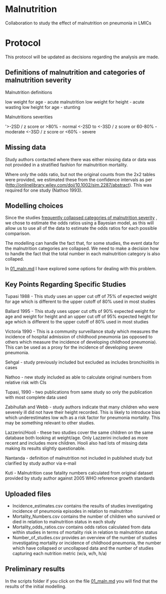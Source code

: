 # Malnutrition

Collaboration to study the effect of malnutrition on pneumonia in LMICs

# Protocol

This protocol will be updated as decisions regarding the analysis are made.

## Definitions of malnutrition and categories of malnutrition severity

Malnutrition definitions

low weight for age - acute malnutrition
low weight for height - acute wasting
low height for age - stunting

Malnutritions severities

'>-2SD / z score or >80% - normal
<-2SD to <-3SD / z score or 60-80% - moderate
<-3SD / z score or <60% - severe

## Missing data

Study authors contacted where there was either missing data or data was not provided in a stratified fashion for malnutrition mortality.

Where only the odds ratio, but not the original counts from the 2x2 tables were provided, we estimated these from the confidence intervals as per (http://onlinelibrary.wiley.com/doi/10.1002/sim.2287/abstract). This was required for one study (Nathoo 1993).


## Modelling choices

Since the studies [frequently collapsed categories of malnutrition severity](</Data/Collapsed_Uncollapsed numbers.csv>) , we chose to estimate the odds ratios using a Bayesian model, as this will allow us to use all of the data to estimate the odds ratios for each possible comparison.

The modelling can handle the fact that, for some studies, the event data for the malnutrition categories are collapsed. We need to make a decision how to handle the fact that the total number in each malnutrition category is also collaped.

In [01_maln.md](Scripts/01_maln.md) I have explored some options for dealing with this problem.

## Key Points Regarding Specific Studies

Tupasi 1988 - This study uses an upper cut off of 75% of expected weight for age which is different to the upper cutoff of 80% used in most studies

Ballard 1995 - This study uses upper cut offs of 90% expected weight for age and weight for height and an upper cut off of 95% expected height for age which is different to the upper cutoff of 80% used in most studies

Victoria 1990 - This is a community surveillance study which measures the incidence of hospital admission of childhood pneumonia (as opposed to others which measure the incidence of developing childhood pneumonia). This can be used as a proxy for the incidence of developing severe pneumonia.

Sehgal - study previously included but excluded as includes bronchiolitis in cases

Nathoo - new study included as able to calculate original numbers from relative risk with CIs 

Tupasi, 1990 - two publications from same study so only the publication with most complete data used

Zabihullah and Webb - study authors indicate that many children who were severely ill did not have their height recorded. This is likely to introduce bias which underestimates low w/h as a risk factor for pneumonia mortality. This may be something relevant to other studies.

Lazzerini/Hooli - these two studies cover the same children on the same database both looking at weight/age. Only Lazzerini included as more recent and includes more children. Hooli also had lots of missing data making its results slightly questionable.

Nantanda - definition of malnutrition not included in published study but clarified by study author via e-mail

Kuti - Malnutrition case fatality numbers calculated from original dataset provided by study author against 2005 WHO reference growth standards

## Uploaded files

- Incidence_estimates.csv contains the results of studies investigating incidence of pneumonia episodes in relation to malnutriton
- Mortality_Numbers.csv contains the number of children who survived or died in relation to malnutrition status in each study
- Mortality_odds_ratios.csv contains odds ratios calculated from data within studies in terms of mortality risk in relation to malnutrition status
- Number_of_studies.csv provides an overview of the number of studies investigating mortality or incidence of childhood pneumonia, the number which have collapsed or uncollapsed data and the number of studies capturing each nutrition metric (w/a, w/h, h/a)

## Preliminary results

In the scripts folder if you click on the file [01_maln.md](Scripts/01_maln.md) you will find that the results of the initial modelling.
